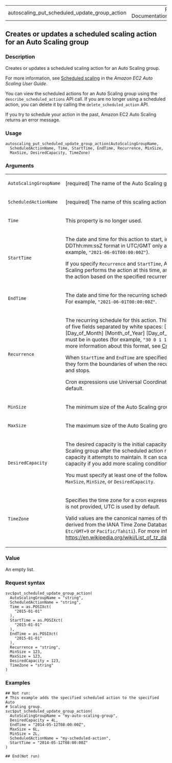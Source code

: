 <table style="width: 100%;">
<tbody>
<tr class="odd">
<td>autoscaling_put_scheduled_update_group_action</td>
<td style="text-align: right;">R Documentation</td>
</tr>
</tbody>
</table>

## Creates or updates a scheduled scaling action for an Auto Scaling group

### Description

Creates or updates a scheduled scaling action for an Auto Scaling group.

For more information, see [Scheduled
scaling](https://docs.aws.amazon.com/autoscaling/ec2/userguide/ec2-auto-scaling-scheduled-scaling.html)
in the *Amazon EC2 Auto Scaling User Guide*.

You can view the scheduled actions for an Auto Scaling group using the
`describe_scheduled_actions` API call. If you are no longer using a
scheduled action, you can delete it by calling the
`delete_scheduled_action` API.

If you try to schedule your action in the past, Amazon EC2 Auto Scaling
returns an error message.

### Usage

    autoscaling_put_scheduled_update_group_action(AutoScalingGroupName,
      ScheduledActionName, Time, StartTime, EndTime, Recurrence, MinSize,
      MaxSize, DesiredCapacity, TimeZone)

### Arguments

<table>
<colgroup>
<col style="width: 35%" />
<col style="width: 65%" />
</colgroup>
<tbody>
<tr class="odd">
<td><code
id="autoscaling_put_scheduled_update_group_action_:_AutoScalingGroupName">AutoScalingGroupName</code></td>
<td><p>[required] The name of the Auto Scaling group.</p></td>
</tr>
<tr class="even">
<td><code
id="autoscaling_put_scheduled_update_group_action_:_ScheduledActionName">ScheduledActionName</code></td>
<td><p>[required] The name of this scaling action.</p></td>
</tr>
<tr class="odd">
<td><code
id="autoscaling_put_scheduled_update_group_action_:_Time">Time</code></td>
<td><p>This property is no longer used.</p></td>
</tr>
<tr class="even">
<td><code
id="autoscaling_put_scheduled_update_group_action_:_StartTime">StartTime</code></td>
<td><p>The date and time for this action to start, in
YYYY-MM-DDThh:mm:ssZ format in UTC/GMT only and in quotes (for example,
<code>"2021-06-01T00:00:00Z"</code>).</p>
<p>If you specify <code>Recurrence</code> and <code>StartTime</code>,
Amazon EC2 Auto Scaling performs the action at this time, and then
performs the action based on the specified recurrence.</p></td>
</tr>
<tr class="odd">
<td><code
id="autoscaling_put_scheduled_update_group_action_:_EndTime">EndTime</code></td>
<td><p>The date and time for the recurring schedule to end, in UTC. For
example, <code>"2021-06-01T00:00:00Z"</code>.</p></td>
</tr>
<tr class="even">
<td><code
id="autoscaling_put_scheduled_update_group_action_:_Recurrence">Recurrence</code></td>
<td><p>The recurring schedule for this action. This format consists of
five fields separated by white spaces: [Minute] [Hour] [Day_of_Month]
[Month_of_Year] [Day_of_Week]. The value must be in quotes (for example,
<code>"30 0 1 1,6,12 *"</code>). For more information about this format,
see <a href="http://crontab.org/">Crontab</a>.</p>
<p>When <code>StartTime</code> and <code>EndTime</code> are specified
with <code>Recurrence</code>, they form the boundaries of when the
recurring action starts and stops.</p>
<p>Cron expressions use Universal Coordinated Time (UTC) by
default.</p></td>
</tr>
<tr class="odd">
<td><code
id="autoscaling_put_scheduled_update_group_action_:_MinSize">MinSize</code></td>
<td><p>The minimum size of the Auto Scaling group.</p></td>
</tr>
<tr class="even">
<td><code
id="autoscaling_put_scheduled_update_group_action_:_MaxSize">MaxSize</code></td>
<td><p>The maximum size of the Auto Scaling group.</p></td>
</tr>
<tr class="odd">
<td><code
id="autoscaling_put_scheduled_update_group_action_:_DesiredCapacity">DesiredCapacity</code></td>
<td><p>The desired capacity is the initial capacity of the Auto Scaling
group after the scheduled action runs and the capacity it attempts to
maintain. It can scale beyond this capacity if you add more scaling
conditions.</p>
<p>You must specify at least one of the following properties:
<code>MaxSize</code>, <code>MinSize</code>, or
<code>DesiredCapacity</code>.</p></td>
</tr>
<tr class="even">
<td><code
id="autoscaling_put_scheduled_update_group_action_:_TimeZone">TimeZone</code></td>
<td><p>Specifies the time zone for a cron expression. If a time zone is
not provided, UTC is used by default.</p>
<p>Valid values are the canonical names of the IANA time zones, derived
from the IANA Time Zone Database (such as <code>Etc/GMT+9</code> or
<code>Pacific/Tahiti</code>). For more information, see <a
href="https://en.wikipedia.org/wiki/List_of_tz_database_time_zones">https://en.wikipedia.org/wiki/List_of_tz_database_time_zones</a>.</p></td>
</tr>
</tbody>
</table>

### Value

An empty list.

### Request syntax

    svc$put_scheduled_update_group_action(
      AutoScalingGroupName = "string",
      ScheduledActionName = "string",
      Time = as.POSIXct(
        "2015-01-01"
      ),
      StartTime = as.POSIXct(
        "2015-01-01"
      ),
      EndTime = as.POSIXct(
        "2015-01-01"
      ),
      Recurrence = "string",
      MinSize = 123,
      MaxSize = 123,
      DesiredCapacity = 123,
      TimeZone = "string"
    )

### Examples

    ## Not run: 
    # This example adds the specified scheduled action to the specified Auto
    # Scaling group.
    svc$put_scheduled_update_group_action(
      AutoScalingGroupName = "my-auto-scaling-group",
      DesiredCapacity = 4L,
      EndTime = "2014-05-12T08:00:00Z",
      MaxSize = 6L,
      MinSize = 2L,
      ScheduledActionName = "my-scheduled-action",
      StartTime = "2014-05-12T08:00:00Z"
    )

    ## End(Not run)
